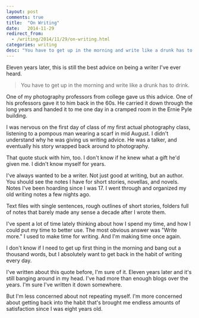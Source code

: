 ```yaml
---
layout: post
comments: true
title:  "On Writing"
date:   2014-11-29
redirect_from:
  - /writing/2014/11/29/on-writing.html
categories: writing
desc: "You have to get up in the morning and write like a drunk has to drink."
---
```

Eleven years later, this is still the best advice on being a writer I've ever heard.

<blockquote>You have to get up in the morning and write like a drunk has to drink.</blockquote>

One of my photography professors from college gave us this advice. One of his professors gave it to him back in the 60s. He carried it down through the long years and handed it to me one day in a cramped room in the Ernie Pyle building.

I was nervous on the first day of class of my first actual photography class, listening to a pompous man wearing a scarf in mid August. I didn't understand why he was giving us writing advice. He was a talker, and eventually his story wrapped back around to photography.

That quote stuck with him, too. I don't know if he knew what a gift he'd given me. I didn't know myself for years.

I've always wanted to be a writer. Not just good at writing, but an author. You should see the notes I have for short stories, novellas, and novels. Notes I've been hoarding since I was 17. I went through and organized my old writing notes a few nights ago.

Text files with single sentences, rough outlines of short stories, folders full of notes that barely made any sense a decade after I wrote them.

I've spent a lot of time lately thinking about how I spend my time, and how I could put my time to better use. The most obvious answer was "Write more." I used to make time for writing. And I'm making time once again.

I don't know if I need to get up first thing in the morning and bang out a thousand words, but I absolutely want to get back in the habit of writing every day.

I've written about this quote before, I'm sure of it. Eleven years later and it's still banging around in my head. I've had more than enough blogs over the years. I'm sure I've written it down somewhere.

But I'm less concerned about not repeating myself. I'm more concerned about getting back into the habit that's brought me endless amounts of satisfaction since I was eight years old.
